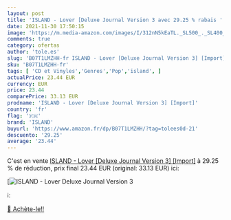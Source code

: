 ```yaml
---
layout: post
title: 'ISLAND - Lover [Deluxe Journal Version 3 avec 29.25 % rabais '
date: 2021-11-30 17:50:15
image: 'https://m.media-amazon.com/images/I/312nN5kEaTL._SL500_._SL400_.jpg'
comments: true
category: ofertas
author: 'tole.es'
slug: 'B07T1LMZHH-fr ISLAND - Lover [Deluxe Journal Version 3] [Import]'
sku: 'B07T1LMZHH-fr'
tags: [ 'CD et Vinyles','Genres','Pop','island', ]
actualPrice: 23.44 EUR
currency: EUR
price: 23.44
comparePrice: 33.13 EUR
prodname: 'ISLAND - Lover [Deluxe Journal Version 3] [Import]'
country: 'fr'
flag: '🇫🇷'
brand: 'ISLAND'
buyurl: 'https://www.amazon.fr/dp/B07T1LMZHH/?tag=tolees0d-21'
descuento: '29.25'
average: '23.44'
---
```


C'est en vente [ISLAND - Lover [Deluxe Journal Version 3] [Import]](https://www.amazon.fr/dp/B07T1LMZHH/?tag=tolees0d-21)  à  29.25 % de réduction, prix final  23.44 EUR (original: 33.13 EUR) ici:

[![ISLAND - Lover [Deluxe Journal Version 3](https://m.media-amazon.com/images/I/312nN5kEaTL._SL500_._SL400_.jpg)](https://www.amazon.fr/dp/B07T1LMZHH/?tag=tolees0d-21)

ℹ️:


[🛒 Achète-le!!](https://www.amazon.fr/dp/B07T1LMZHH/?tag=tolees0d-21)
